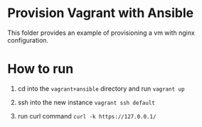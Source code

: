 # Provision Vagrant with Ansible

This folder provides an example of 
provisioning a vm with nginx configuration.

# How to run

1. cd into the `vagrant+ansible` directory and run
`vagrant up`

2. ssh into the new instance
`vagrant ssh default`

3. run curl command
`curl -k https://127.0.0.1/`